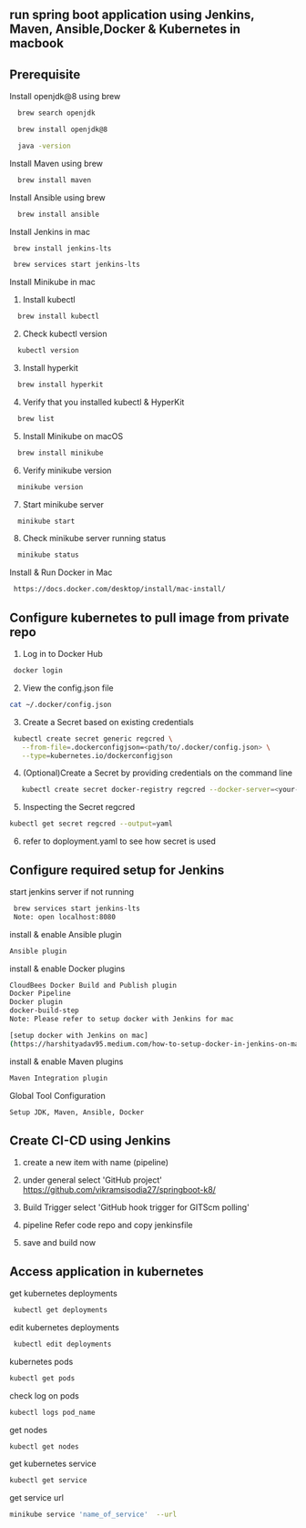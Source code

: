 ## run spring boot application using Jenkins, Maven, Ansible,Docker & Kubernetes in macbook

## Prerequisite

Install openjdk@8 using brew


```bash
  brew search openjdk 

  brew install openjdk@8

  java -version
```

Install Maven using brew


```bash
  brew install maven
```
Install Ansible using brew


```bash
  brew install ansible
```

Install Jenkins in mac
```bash
 brew install jenkins-lts

 brew services start jenkins-lts
```

Install Minikube in mac

1. Install kubectl
```bash
  brew install kubectl
```

2. Check kubectl version
```bash
  kubectl version
```

3. Install hyperkit
```bash
  brew install hyperkit
```

4. Verify that you installed kubectl & HyperKit
```bash
  brew list
```

5. Install Minikube on macOS
```bash
  brew install minikube
```

6. Verify minikube version
```bash
  minikube version
```

7. Start minikube server
```bash
  minikube start
```

8. Check minikube server running status
```bash
  minikube status
```

Install & Run Docker in Mac

```bash
 https://docs.docker.com/desktop/install/mac-install/
```

## Configure kubernetes to pull image from private repo



1. Log in to Docker Hub
```bash
 docker login
```

2. View the config.json file
 ```bash
 cat ~/.docker/config.json
 ```
 
3. Create a Secret based on existing credentials
 ```bash
  kubectl create secret generic regcred \
    --from-file=.dockerconfigjson=<path/to/.docker/config.json> \
    --type=kubernetes.io/dockerconfigjson
 ```

4. (Optional)Create a Secret by providing credentials on the command line   
 ```bash
    kubectl create secret docker-registry regcred --docker-server=<your-registry-server> --docker-username=<your-name> --docker-password=<your-pword> --docker-email=<your-email>
 ```

5. Inspecting the Secret regcred  
 ```bash
 kubectl get secret regcred --output=yaml
 ```
 
6. refer to doployment.yaml to see how secret is used



## Configure required setup for Jenkins

start jenkins server if not running
```bash
 brew services start jenkins-lts  
 Note: open localhost:8080 
```

install & enable Ansible plugin
```bash
Ansible plugin 
```

install & enable Docker plugins
```bash
CloudBees Docker Build and Publish plugin
Docker Pipeline
Docker plugin 
docker-build-step
Note: Please refer to setup docker with Jenkins for mac

[setup docker with Jenkins on mac]
(https://harshityadav95.medium.com/how-to-setup-docker-in-jenkins-on-mac-c45fe02f91c5/)
```

install & enable Maven plugins
```bash
Maven Integration plugin
```

Global Tool Configuration
```bash
Setup JDK, Maven, Ansible, Docker
```

## Create CI-CD using Jenkins

1. create a new item with name (pipeline)

2. under general
select 'GitHub project'
https://github.com/vikramsisodia27/springboot-k8/

3. Build Trigger
select 'GitHub hook trigger for GITScm polling'

4. pipeline
Refer code repo and copy jenkinsfile 

5. save and build now

## Access application in kubernetes

get kubernetes deployments
```bash
 kubectl get deployments
```
edit kubernetes deployments
```bash
 kubectl edit deployments
``` 

kubernetes pods
 ```bash
 kubectl get pods
 ``` 

check log on pods
 ```bash
 kubectl logs pod_name
 ``` 

get nodes
 ```bash
 kubectl get nodes
 ``` 

get kubernetes service
 ```bash
 kubectl get service
 ``` 

get service url 
 ```bash
 minikube service 'name_of_service'  --url
 ```
